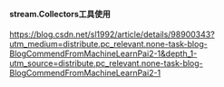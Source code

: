 #### stream.Collectors工具使用

<https://blog.csdn.net/sl1992/article/details/98900343?utm_medium=distribute.pc_relevant.none-task-blog-BlogCommendFromMachineLearnPai2-1&depth_1-utm_source=distribute.pc_relevant.none-task-blog-BlogCommendFromMachineLearnPai2-1> 